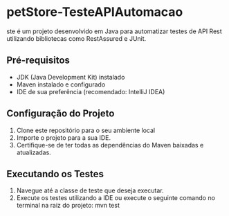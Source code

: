 # petStore-TesteAPIAutomacao
 
ste é um projeto desenvolvido em Java para automatizar testes de API Rest utilizando bibliotecas como RestAssured e JUnit.

## Pré-requisitos

- JDK (Java Development Kit) instalado
- Maven instalado e configurado
- IDE de sua preferência (recomendado: IntelliJ IDEA)

## Configuração do Projeto
  
1. Clone este repositório para o seu ambiente local
2. Importe o projeto para a sua IDE.
3. Certifique-se de ter todas as dependências do Maven baixadas e atualizadas.

## Executando os Testes
1. Navegue até a classe de teste que deseja executar.
2. Execute os testes utilizando a IDE ou execute o seguinte comando no terminal na raiz do projeto: mvn test

